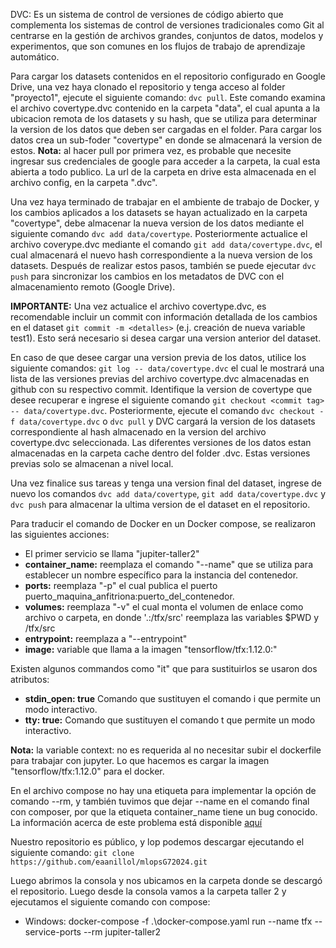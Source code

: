 DVC:
Es un sistema de control de versiones de código abierto que complementa los sistemas de control de versiones tradicionales como Git al centrarse en la gestión de archivos grandes, conjuntos de datos, modelos y experimentos, que son comunes en los flujos de trabajo de aprendizaje automático.

Para cargar los datasets contenidos en el repositorio configurado en Google Drive, una vez haya clonado el repositorio y tenga acceso al folder "proyecto1", ejecute el siguiente comando: ```dvc pull```. Este comando examina el archivo covertype.dvc contenido en la carpeta "data", el cual apunta a la ubicacion remota de los datasets y su hash, que se utiliza para determinar la version de los datos que deben ser cargadas en el folder. Para cargar los datos crea un sub-foder "covertype" en donde se almacenará la version de estos. **Nota:** al hacer pull por primera vez, es probable que necesite ingresar sus credenciales de google para acceder a la carpeta, la cual esta abierta a todo publico. La url de la carpeta en drive esta almacenada en el archivo config, en la carpeta ".dvc".

Una vez haya terminado de trabajar en el ambiente de trabajo de Docker, y los cambios aplicados a los datasets se hayan actualizado en la carpeta "covertype", debe almacenar la nueva version de los datos mediante el siguiente comando ```dvc add data/covertype```. Posteriormente actualice el archivo coverype.dvc mediante el comando ```git add data/covertype.dvc```, el cual almacenará el nuevo hash correspondiente a la nueva version de los datasets. Después de realizar estos pasos, también se puede ejecutar ```dvc push``` para sincronizar los cambios en los metadatos de DVC con el almacenamiento remoto (Google Drive).

**IMPORTANTE:** Una vez actualice el archivo covertype.dvc, es recomendable incluir un commit con información detallada de los cambios en el dataset ```git commit -m <detalles>``` (e.j. creación de nueva variable test1). Esto será necesario si desea cargar una version anterior del dataset.

En caso de que desee cargar una version previa de los datos, utilice los siguiente comandos: ```git log -- data/covertype.dvc``` el cual le mostrará una lista de las versiones previas del archivo covertype.dvc almacenadas en github con su respectivo commit. Identifique la version de covertype que desee recuperar e ingrese el siguiente comando  ```git checkout <commit tag> -- data/covertype.dvc```. Posteriormente, ejecute el comando ```dvc checkout -f data/covertype.dvc``` o ```dvc pull``` y DVC cargará la version de los datasets correspondiente al hash almacenado en la version del archivo covertype.dvc seleccionada. Las diferentes versiones de los datos estan almacenadas en la carpeta cache dentro del folder .dvc. Estas versiones previas solo se almacenan a nivel local.

Una vez finalice sus tareas y tenga una version final del dataset, ingrese de nuevo los comandos ```dvc add data/covertype```, ```git add data/covertype.dvc``` y ```dvc push``` para almacenar la ultima version de el dataset en el repositorio.


Para traducir el comando de Docker en un Docker compose, se realizaron las siguientes acciones:

- El primer servicio se llama "jupiter-taller2"
- **container_name:** reemplaza el comando "--name" que se utiliza para establecer un nombre específico   para la instancia del contenedor.
- **ports:** reemplaza "-p" el cual publica el puerto puerto_maquina_anfitriona:puerto_del_contenedor.
- **volumes:** reemplaza "-v" el cual monta el volumen de enlace como archivo o carpeta, en donde '.:/tfx/src' reemplaza las variables $PWD y /tfx/src
- **entrypoint:** reemplaza a "--entrypoint"
- **image:** variable que llama a la imagen "tensorflow/tfx:1.12.0:"

Existen algunos commandos como "it" que para sustituirlos se usaron dos atributos:

- ****stdin_open:** true** Comando que sustituyen el comando i que permite un modo interactivo. 
- **tty: true:** Comando que sustituyen el comando t que permite un modo interactivo.

**Nota:** la variable context: no es requerida al no necesitar subir el dockerfile para trabajar con jupyter. Lo que hacemos es cargar la imagen "tensorflow/tfx:1.12.0" para el docker.

En el archivo compose no hay una etiqueta para implementar la opción de comando --rm, y también tuvimos que dejar --name en el comando final con composer, por que la etiqueta container_name tiene un bug conocido. La información acerca de este problema está disponible [aquí](https://github.com/docker/compose/issues/2061)

Nuestro repositorio es público, y lop podemos descargar ejecutando el siguiente comando:
  ```git clone  https://github.com/eaanillol/mlopsG72024.git```

Luego abrimos la consola y nos ubicamos en la carpeta donde se descargó el repositorio. Luego desde la consola vamos a la carpeta taller 2 y ejecutamos el siguiente comando con compose:
- Windows: docker-compose -f .\docker-compose.yaml run --name tfx  --service-ports --rm jupiter-taller2
